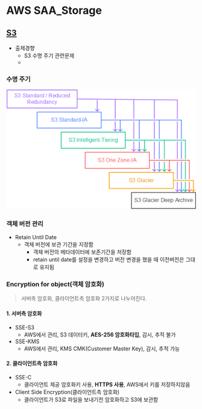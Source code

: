 # AWS SAA_Storage

## [S3](https://aws.amazon.com/ko/s3/)

- 출제경향
  - S3 수명 주기 관련문제
  - 

### 수명 주기

![S3_class](img/AWS-SAA_Storage_01_S3.png)

### 객체 버전 관리

- Retain Until Date
  - 객체 버전에 보관 기간을 지정함
    - 객체 버전의 메타데이터에 보존기간을 저장함
    - retain until date를 설정을 변경하고 버전 변경을 했을 때 이전버전은 그대로 유지됨

### Encryption for object(객체 암호화)
> 서버측 암호화, 클라이언트측 암호화 2가지로 나누어진다.

#### 1. 서버측 암호화

- SSE-S3
  - AWS에서 관리, S3 데이터키, **AES-256 암호화타입**, 감시, 추적 불가
- SSE-KMS
  - AWS에서 관리, KMS CMK(Customer Master Key), 감시, 추적 가능

#### 2. 클라이언트측 암호화

- SSE-C
  - 클라이언트 제공 암호화키 사용, **HTTPS 사용**, AWS에서 키를 저장하지않음
- Client Side Encryption(클라이언트측 암호화)
  - 클라이언트가 S3로 파일을 보내기전 암호화하고 S3에 보관함
